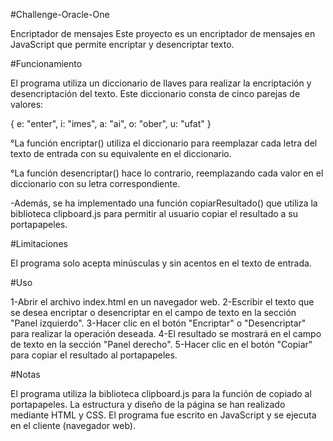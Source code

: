 #Challenge-Oracle-One

Encriptador de mensajes
Este proyecto es un encriptador de mensajes en JavaScript que permite encriptar y desencriptar texto.

#Funcionamiento

El programa utiliza un diccionario de llaves para realizar la encriptación y desencriptación del texto. 
Este diccionario consta de cinco parejas de valores:

{   e: "enter",
    i: "imes",
    a: "ai",
    o: "ober",
    u: "ufat"
  }

°La función encriptar() utiliza el diccionario para reemplazar cada letra del texto de entrada con su equivalente en el diccionario. 

°La función desencriptar() hace lo contrario, reemplazando cada valor en el diccionario con su letra correspondiente.

-Además, se ha implementado una función copiarResultado() que utiliza la biblioteca clipboard.js para permitir al usuario 
copiar el resultado a su portapapeles.

#Limitaciones

El programa solo acepta minúsculas y sin acentos en el texto de entrada.

#Uso

1-Abrir el archivo index.html en un navegador web.
2-Escribir el texto que se desea encriptar o desencriptar en el campo de texto en la sección "Panel izquierdo".
3-Hacer clic en el botón "Encriptar" o "Desencriptar" para realizar la operación deseada.
4-El resultado se mostrará en el campo de texto en la sección "Panel derecho".
5-Hacer clic en el botón "Copiar" para copiar el resultado al portapapeles.

#Notas

El programa utiliza la biblioteca clipboard.js para la función de copiado al portapapeles.
La estructura y diseño de la página se han realizado mediante HTML y CSS.
El programa fue escrito en JavaScript y se ejecuta en el cliente (navegador web).





